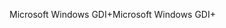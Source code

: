 <span data-ttu-id="4a678-101">Microsoft Windows GDI+</span><span class="sxs-lookup"><span data-stu-id="4a678-101">Microsoft Windows GDI+</span></span>